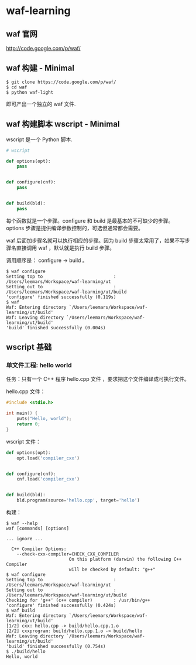 waf-learning
============


## waf 官网

http://code.google.com/p/waf/


## waf 构建 - Minimal
 
```
$ git clone https://code.google.com/p/waf/
$ cd waf
$ python waf-light
```

即可产出一个独立的 waf 文件.


## waf 构建脚本 wscript - Minimal

wscript 是一个 Python 脚本.

```python
# wscript

def options(opt):
    pass


def configure(cnf):
    pass


def build(bld):
    pass
```

每个函数就是一个步骤。configure 和 build 是最基本的不可缺少的步骤。options 步骤是提供编译参数控制的，可选但通常都会需要。

waf 后面加步骤名就可以执行相应的步骤。因为 build 步骤太常用了，如果不写步骤名直接调用 waf ，默认就是执行 build 步骤。

调用顺序是： configure -> build 。

```
$ waf configure
Setting top to                           : /Users/leemars/Workspace/waf-learning/ut 
Setting out to                           : /Users/leemars/Workspace/waf-learning/ut/build 
'configure' finished successfully (0.119s)
$ waf
Waf: Entering directory `/Users/leemars/Workspace/waf-learning/ut/build'
Waf: Leaving directory `/Users/leemars/Workspace/waf-learning/ut/build'
'build' finished successfully (0.004s)
```


## wscript 基础


### 单文件工程: hello world

任务：只有一个 C++ 程序 hello.cpp 文件 ，要求把这个文件编译成可执行文件。

hello.cpp 文件：
```cpp
#include <stdio.h>

int main() {
    puts("Hello, world");
    return 0;
}
```

wscript 文件：
```python
def options(opt):
    opt.load('compiler_cxx')


def configure(cnf):
    cnf.load('compiler_cxx')


def build(bld):
    bld.program(source='hello.cpp', target='hello')
```

构建：
```
$ waf --help
waf [commands] [options]

... ignore ...

  C++ Compiler Options:
    --check-cxx-compiler=CHECK_CXX_COMPILER
                        On this platform (darwin) the following C++ Compiler
                        will be checked by default: "g++"
$ waf configure
Setting top to                           : /Users/leemars/Workspace/waf-learning/ut 
Setting out to                           : /Users/leemars/Workspace/waf-learning/ut/build 
Checking for 'g++' (c++ compiler)        : /usr/bin/g++ 
'configure' finished successfully (0.424s)
$ waf build
Waf: Entering directory `/Users/leemars/Workspace/waf-learning/ut/build'
[1/2] cxx: hello.cpp -> build/hello.cpp.1.o
[2/2] cxxprogram: build/hello.cpp.1.o -> build/hello
Waf: Leaving directory `/Users/leemars/Workspace/waf-learning/ut/build'
'build' finished successfully (0.754s)
$ ./build/hello
Hello, world
```